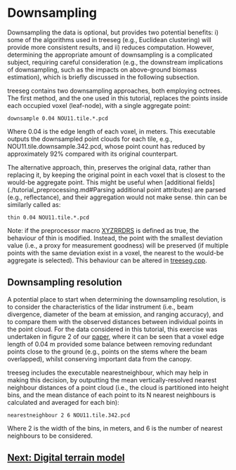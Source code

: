 # Downsampling

Downsampling the data is optional, but provides two potential benefits: i) some of the algorithms used in treeseg (e.g., Euclidean clustering) will provide more consistent results, and ii) reduces computation. However, determining the appropriate amount of downsampling is a complicated subject, requiring careful consideration (e.g., the downstream implications of downsampling, such as the impacts on above-ground biomass estimation), which is briefly discussed in the following subsection.

treeseg contains two downsampling approaches, both employing octrees. The first method, and the one used in this tutorial, replaces the points inside each occupied voxel (leaf-node), with a single aggregate point:  

```
downsample 0.04 NOU11.tile.*.pcd 
```

Where 0.04 is the edge length of each voxel, in meters. This executable outputs the downsampled point clouds for each tile, e.g., NOU11.tile.downsample.342.pcd, whose point count has reduced by approximately 92% compared with its original counterpart.

The alternative approach, thin, preserves the original data, rather than replacing it, by keeping the original point in each voxel that is closest to the would-be aggregate point. This might be useful when [additional fields](./tutorial_preprocessing.md#Parsing additional point attributes) are parsed (e.g., reflectance), and their aggregation would not make sense. thin can be similarly called as:

```
thin 0.04 NOU11.tile.*.pcd 
```

Note: if the preprocessor macro [XYZRRDRS](../include/treeseg_pointtype.h#L29) is defined as true, the behaviour of thin is modified. Instead, the point with the smallest deviation value (i.e., a proxy for measurement goodness) will be preserved (if multiple points with the same deviation exist in a voxel, the nearest to the would-be aggregate is selected). This behaviour can be altered in [treeseg.cpp](../include/treeseg.cpp#L343).

## Downsampling resolution

A potential place to start when determining the downsampling resolution, is to consider the characteristics of the lidar instrument (i.e., beam divergence, diameter of the beam at emission, and ranging accuracy), and to compare them with the observed distances between individual points in the point cloud. For the data considered in this tutorial, this exercise was undertaken in figure 2 of our [paper](https://doi.org/10.1111/2041-210X.13121), where it can be seen that a voxel edge length of 0.04 m provided some balance between removing redundant points close to the ground (e.g., points on the stems where the beam overlapped), whilst conserving important data from the canopy.

treeseg includes the executable nearestneighbour, which may help in making this decision, by outputting the mean vertically-resolved nearest neighbour distances of a point cloud (i.e., the cloud is partitioned into height bins, and the mean distance of each point to its N nearest neighbours is calculated and averaged for each bin): 

```
nearestneighbour 2 6 NOU11.tile.342.pcd 
```

Where 2 is the width of the bins, in meters, and 6 is the number of nearest neighbours to be considered. 

## [Next: Digital terrain model](tutorial_getdtmslice.md)
